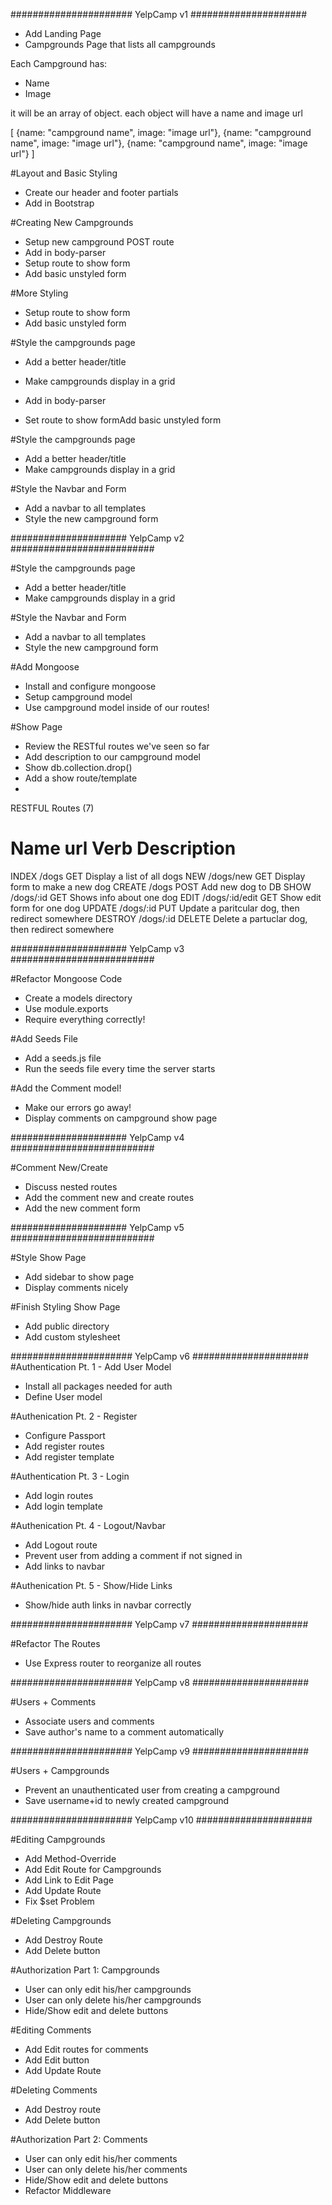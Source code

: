###################### YelpCamp v1 #####################

* Add Landing Page
* Campgrounds Page that lists all campgrounds

Each Campground has:
* Name
* Image

it will be an array of object. each object will have a name and image url

[
    {name: "campground name", image: "image url"},
    {name: "campground name", image: "image url"},
    {name: "campground name", image: "image url"}
]

#Layout and Basic Styling
* Create our header and footer partials
* Add in Bootstrap

#Creating New Campgrounds

* Setup new campground POST route
* Add in body-parser
* Setup route to show form
* Add basic unstyled form


#More Styling
* Setup route to show form
* Add basic unstyled form

#Style the campgrounds page
* Add a better header/title
* Make campgrounds display in a grid


* Add in body-parser
* Set route to show formAdd basic unstyled form

#Style the campgrounds page
* Add a better header/title
* Make campgrounds display in a grid

#Style the Navbar and Form
* Add a navbar to all templates
* Style the new campground form

##################### YelpCamp v2 ##########################

#Style the campgrounds page
* Add a better header/title
* Make campgrounds display in a grid

#Style the Navbar and Form
* Add a navbar to all templates
* Style the new campground form

#Add Mongoose
* Install and configure mongoose
* Setup campground model
* Use campground model inside of our routes!

#Show Page
* Review the RESTful routes we've seen so far
* Add description to our campground model
* Show db.collection.drop()
* Add a show route/template
* 

RESTFUL Routes (7)

Name       url        Verb         Description
===================================================
INDEX    /dogs          GET    Display a list of all dogs
NEW      /dogs/new      GET    Display form to make a new dog
CREATE   /dogs          POST   Add new dog to DB
SHOW     /dogs/:id      GET    Shows info about one dog
EDIT     /dogs/:id/edit GET    Show edit form for one dog
UPDATE   /dogs/:id      PUT    Update a paritcular dog, then redirect somewhere
DESTROY  /dogs/:id      DELETE Delete a partuclar dog, then redirect somewhere


##################### YelpCamp v3 ##########################

#Refactor Mongoose Code
* Create a models directory
* Use module.exports
* Require everything correctly!


#Add Seeds File
* Add a seeds.js file
* Run the seeds file every time the server starts


#Add the Comment model!
* Make our errors go away!
* Display comments on campground show page


##################### YelpCamp v4 ##########################


#Comment New/Create
* Discuss nested routes
* Add the comment new and create routes
* Add the new comment form


##################### YelpCamp v5 ##########################

#Style Show Page
* Add sidebar to show page
* Display comments nicely

#Finish Styling Show Page
* Add public directory
* Add custom stylesheet

###################### YelpCamp v6 #####################
#Authentication Pt. 1 - Add User Model
* Install all packages needed for auth
* Define User model

#Authenication Pt. 2 - Register
* Configure Passport
* Add register routes 
* Add register template

#Authentication Pt. 3 - Login
* Add login routes
* Add login template

#Authenication Pt. 4 - Logout/Navbar
* Add Logout route
* Prevent user from adding a comment if not signed in 
* Add links to navbar

#Authenication Pt. 5 - Show/Hide Links
* Show/hide auth links in navbar correctly


###################### YelpCamp v7 #####################

#Refactor The Routes
* Use Express router to reorganize all routes


###################### YelpCamp v8 #####################

#Users + Comments
* Associate users and comments
* Save author's name to a comment automatically


###################### YelpCamp v9 #####################

#Users + Campgrounds
* Prevent an unauthenticated user from creating a campground
* Save username+id to newly created campground


###################### YelpCamp v10 #####################

#Editing Campgrounds
* Add Method-Override
* Add Edit Route for Campgrounds
* Add Link to Edit Page
* Add Update Route
* Fix $set Problem

#Deleting Campgrounds
* Add Destroy Route
* Add Delete button

#Authorization Part 1: Campgrounds
* User can only edit his/her campgrounds
* User can only delete his/her campgrounds
* Hide/Show edit and delete buttons

#Editing Comments
* Add Edit routes for comments
* Add Edit button
* Add Update Route

#Deleting Comments
* Add Destroy route
* Add Delete button

#Authorization Part 2: Comments
* User can only edit his/her comments
* User can only delete his/her comments
* Hide/Show edit and delete buttons
* Refactor Middleware